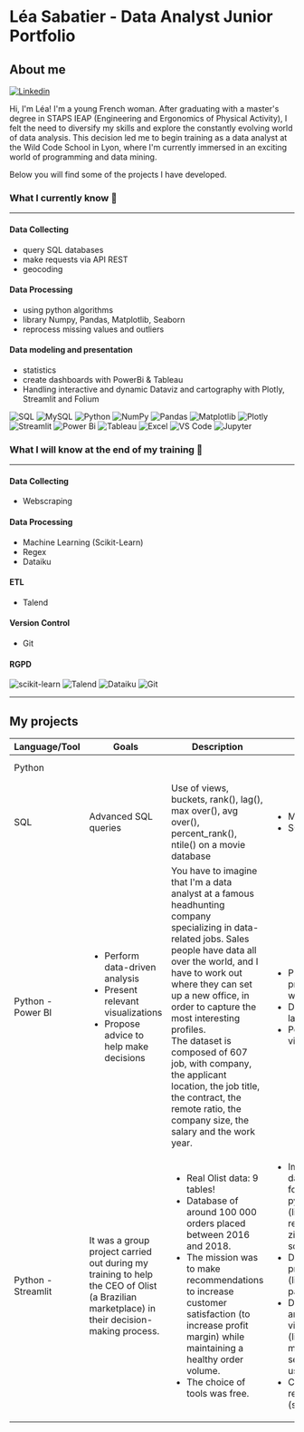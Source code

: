 # Léa Sabatier - Data Analyst Junior Portfolio
## About me 
[![Linkedin](https://img.shields.io/badge/-LinkedIn-blue?style=flat&logo=Linkedin&logoColor=white)](https://www.linkedin.com/in/leasabatier/)

Hi, I'm Léa! I'm a young French woman. After graduating with a master's degree in STAPS IEAP (Engineering and Ergonomics of Physical Activity), I felt the need to diversify my skills and explore the constantly evolving world of data analysis. This decision led me to begin training as a data analyst at the Wild Code School in Lyon, where I'm currently immersed in an exciting world of programming and data mining.

Below you will find some of the projects I have developed.

### What I currently know 🧠
---------------

#### Data Collecting 
- query SQL databases
- make requests via API REST
- geocoding

#### Data Processing
- using python algorithms 
- library Numpy, Pandas, Matplotlib, Seaborn
- reprocess missing values and outliers

#### Data modeling and presentation
- statistics
- create dashboards with PowerBi & Tableau
- Handling interactive and dynamic Dataviz and cartography with Plotly, Streamlit and Folium

![SQL](https://img.shields.io/badge/-SQL-000000?style=for-the-badge&logo=postgresql)
![MySQL](https://img.shields.io/badge/mysql-%2300f.svg?style=for-the-badge&logo=mysql&logoColor=white)
![Python](https://img.shields.io/badge/python-3670A0?style=for-the-badge&logo=python&logoColor=ffdd54)
![NumPy](https://img.shields.io/badge/numpy-%23013243.svg?style=for-the-badge&logo=numpy&logoColor=white)
![Pandas](https://img.shields.io/badge/pandas-%23150458.svg?style=for-the-badge&logo=pandas&logoColor=white)
![Matplotlib](https://img.shields.io/badge/Matplotlib-%23ffffff.svg?style=for-the-badge&logo=Matplotlib&logoColor=black)
![Plotly](https://img.shields.io/badge/Plotly-239120?style=for-the-badge&logo=plotly&logoColor=white)
![Streamlit](https://img.shields.io/badge/Streamlit-FF4B4B?style=for-the-badge&logo=Streamlit&logoColor=white)
![Power Bi](https://img.shields.io/badge/power_bi-F2C811?style=for-the-badge&logo=powerbi&logoColor=black)
![Tableau](https://img.shields.io/badge/Tableau-E97627?style=for-the-badge&logo=Tableau&logoColor=white)
![Excel](https://img.shields.io/badge/Microsoft_Excel-217346?style=for-the-badge&logo=microsoft-excel&logoColor=white)
![VS Code](https://img.shields.io/badge/-VSCode-444444?style=for-the-badge&logo=visual-studio-code&logoColor=007ACC)
![Jupyter](https://img.shields.io/badge/jupyter-%23FA0F00.svg?style=for-the-badge&logo=jupyter&logoColor=white)


### What I will know at the end of my training 🚀
---------------
#### Data Collecting
- Webscraping

#### Data Processing
- Machine Learning (Scikit-Learn)
- Regex
- Dataiku
  
#### ETL
- Talend

#### Version Control
- Git

#### RGPD

![scikit-learn](https://img.shields.io/badge/scikit--learn-%23F7931E.svg?style=for-the-badge&logo=scikit-learn&logoColor=white)
![Talend](https://img.shields.io/badge/Talend-FF6D70?style=for-the-badge&logo=Talend&logoColor=white)
![Dataiku](https://img.shields.io/badge/Dataiku-2AB1AC?style=for-the-badge&logo=dataiku&logoColor=white)
![Git](https://img.shields.io/badge/GIT-E44C30?style=for-the-badge&logo=git&logoColor=white)

---------------
## My projects
|Language/Tool|Goals|Description|Skills|Link|
|--|--|--|--|--|
|Python||||[Project Python](./python_project/README.md)|
|SQL|Advanced SQL queries| Use of views, buckets, rank(), lag(), max over(), avg over(), percent_rank(), ntile() on a movie database| <ul> <li> MySQL </li> <li> SQL </li> </ul>|[Exercise SQL](https://github.com/lea-sabatier/portfolio/blob/main/Projects/SQL%20exercise.md)|
|Python - Power BI| <ul> <li> Perform data-driven analysis</li> <li> Present relevant visualizations </li> <li> Propose advice to help make decisions </li> </ul>|You have to imagine that I'm a data analyst at a famous headhunting company specializing in data-related jobs.  Sales people have data all over the world, and I have to work out where they can set up a new office, in order to capture the most interesting profiles. <br> The dataset is composed of 607 job, with company,  the applicant location, the job title, the contract, the remote ratio, the company size, the salary and the work year. | <ul> <li> Pre-processing with Python </li> <li> DAX language </li> <li> Power BI visualizations </li> </ul> |[Dashboard Power BI](https://github.com/lea-sabatier/portfolio/blob/main/Projects/Power%20BI%20project.md)|
|Python - Streamlit|It was a group project carried out during my training to help the CEO of Olist (a Brazilian marketplace) in their decision-making process.|<ul> <li> Real Olist data: 9 tables! </li> <li> Database of around 100 000 orders placed between 2016 and 2018. </li> <li> The mission was to make recommendations to increase customer satisfaction (to increase profit margin) while maintaining a healthy order volume. </li> <li> The choice of tools was free.  </li> </ul>| <ul> <li> Importing data in sqlite format in python (library requests, zipfile, sqlite3) </li> <li> Data preparation (library pandas) </li> <li> Data analysis: visualization (library matplotlib, seaborn and use NLP) </li> <li> Customer return (streamlit) </li> </ul>|[![Streamlit App](https://static.streamlit.io/badges/streamlit_badge_black_white.svg)](https://project-olist.streamlit.app/)|

